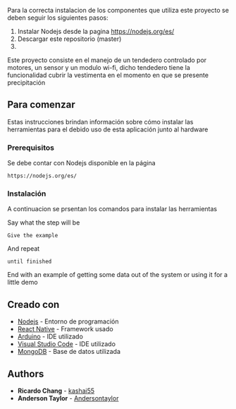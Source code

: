 

Para la correcta instalacion de los componentes que utiliza este proyecto se deben seguir los siguientes pasos:

1) Instalar Nodejs desde la pagina https://nodejs.org/es/
2) Descargar este repositorio (master)
3) 



Este proyecto consiste en el manejo de un tendedero controlado por motores, un sensor y un modulo wi-fi, dicho tendedero tiene la funcionalidad cubrir la vestimenta en el momento en que se presente precipitación

## Para comenzar

Estas instrucciones brindan información sobre cómo instalar las herramientas para el debido uso de esta aplicación junto al hardware

### Prerequisitos

Se debe contar con Nodejs disponible en la página

```
https://nodejs.org/es/
```

### Instalación

A continuacion se prsentan los comandos para instalar las herramientas

Say what the step will be

```
Give the example
```

And repeat

```
until finished
```

End with an example of getting some data out of the system or using it for a little demo

## Creado con

* [Nodejs](https://nodejs.org/es/) - Entorno de programación
* [React Native](https://facebook.github.io/react-native/) - Framework usado
* [Arduino](https://www.arduino.cc/) - IDE utilizado
* [Visual Studio Code](https://code.visualstudio.com/) - IDE utilizado
* [MongoDB](https://www.mongodb.com/) - Base de datos utilizada




## Authors

* **Ricardo Chang** - [kashai55](https://github.com/kashai55)
* **Anderson Taylor** - [Andersontaylor](https://github.com/Andertaylor)
